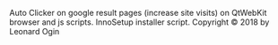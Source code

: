 Auto Clicker on google result pages (increase site visits) on QtWebKit browser and js scripts. InnoSetup installer script. 
Copyright © 2018 by Leonard Ogin
